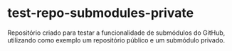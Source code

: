 # test-repo-submodules-private

Repositório criado para testar a funcionalidade de submódulos do GitHub, utilizando como exemplo um repositório público e um submódulo privado.
